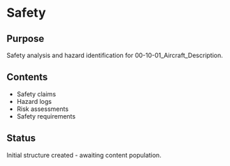# Safety

## Purpose
Safety analysis and hazard identification for 00-10-01_Aircraft_Description.

## Contents
- Safety claims
- Hazard logs
- Risk assessments
- Safety requirements

## Status
Initial structure created - awaiting content population.
